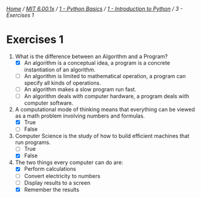 _[Home](../../../) / [MIT 6.00.1x](../../) / [1 - Python Basics](../) / [1 - Introduction to Python](./) / 3 - Exercises 1_
# Exercises 1

1. What is the difference between an Algorithm and a Program?
	- [x] An algorithm is a conceptual idea, a program is a concrete instantiation of an algorithm.
	- [ ] An algorithm is limited to mathematical operation, a program can specify all kinds of operations.
	- [ ] An algorithm makes a slow program run fast.
	- [ ] An algorithm deals with computer hardware, a program deals with computer software.

2. A computational mode of thinking means that everything can be viewed as a math problem involving numbers and formulas.
	- [x] True
	- [ ] False

3. Computer Science is the study of how to build efficient machines that run programs.
	- [ ] True
	- [x] False

4. The two things every computer can do are:
	- [x] Perform calculations
	- [ ] Convert electricity to numbers
	- [ ] Display results to a screen
	- [x] Remember the results
